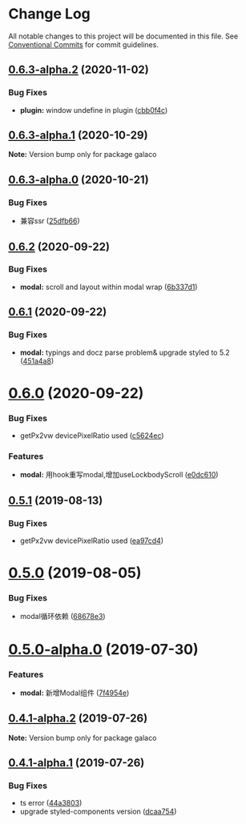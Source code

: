 # Change Log

All notable changes to this project will be documented in this file.
See [Conventional Commits](https://conventionalcommits.org) for commit guidelines.

## [0.6.3-alpha.2](https://github.com/mzvast/galaco/compare/galaco@0.6.3-alpha.1...galaco@0.6.3-alpha.2) (2020-11-02)


### Bug Fixes

* **plugin:** window undefine in plugin ([cbb0f4c](https://github.com/mzvast/galaco/commit/cbb0f4c))





## [0.6.3-alpha.1](https://github.com/mzvast/galaco/compare/galaco@0.6.3-alpha.0...galaco@0.6.3-alpha.1) (2020-10-29)

**Note:** Version bump only for package galaco





## [0.6.3-alpha.0](https://github.com/mzvast/galaco/compare/galaco@0.6.2...galaco@0.6.3-alpha.0) (2020-10-21)


### Bug Fixes

* 兼容ssr ([25dfb66](https://github.com/mzvast/galaco/commit/25dfb66))





## [0.6.2](https://github.com/mzvast/galaco/compare/galaco@0.6.1...galaco@0.6.2) (2020-09-22)


### Bug Fixes

* **modal:** scroll and layout within modal wrap ([6b337d1](https://github.com/mzvast/galaco/commit/6b337d1))





## [0.6.1](https://github.com/mzvast/galaco/compare/galaco@0.6.0...galaco@0.6.1) (2020-09-22)


### Bug Fixes

* **modal:** typings and docz parse problem& upgrade styled to 5.2 ([451a4a8](https://github.com/mzvast/galaco/commit/451a4a8))





# [0.6.0](https://github.com/mzvast/galaco/compare/galaco@0.5.0...galaco@0.6.0) (2020-09-22)


### Bug Fixes

* getPx2vw devicePixelRatio used ([c5624ec](https://github.com/mzvast/galaco/commit/c5624ec))


### Features

* **modal:** 用hook重写modal,增加useLockbodyScroll ([e0dc610](https://github.com/mzvast/galaco/commit/e0dc610))





## [0.5.1](https://github.com/mzvast/galaco/compare/galaco@0.5.0...galaco@0.5.1) (2019-08-13)


### Bug Fixes

* getPx2vw devicePixelRatio used ([ea97cd4](https://github.com/mzvast/galaco/commit/ea97cd4))





# [0.5.0](https://github.com/mzvast/galaco/compare/galaco@0.5.0-alpha.0...galaco@0.5.0) (2019-08-05)


### Bug Fixes

* modal循环依赖 ([68678e3](https://github.com/mzvast/galaco/commit/68678e3))





# [0.5.0-alpha.0](https://github.com/mzvast/galaco/compare/galaco@0.4.1-alpha.2...galaco@0.5.0-alpha.0) (2019-07-30)


### Features

* **modal:** 新增Modal组件 ([7f4954e](https://github.com/mzvast/galaco/commit/7f4954e))





## [0.4.1-alpha.2](https://github.com/mzvast/galaco/compare/galaco@0.4.1-alpha.1...galaco@0.4.1-alpha.2) (2019-07-26)

**Note:** Version bump only for package galaco





## [0.4.1-alpha.1](https://github.com/mzvast/galaco/compare/galaco@0.4.1-alpha.0...galaco@0.4.1-alpha.1) (2019-07-26)


### Bug Fixes

* ts error ([44a3803](https://github.com/mzvast/galaco/commit/44a3803))
* upgrade styled-components version ([dcaa754](https://github.com/mzvast/galaco/commit/dcaa754))
